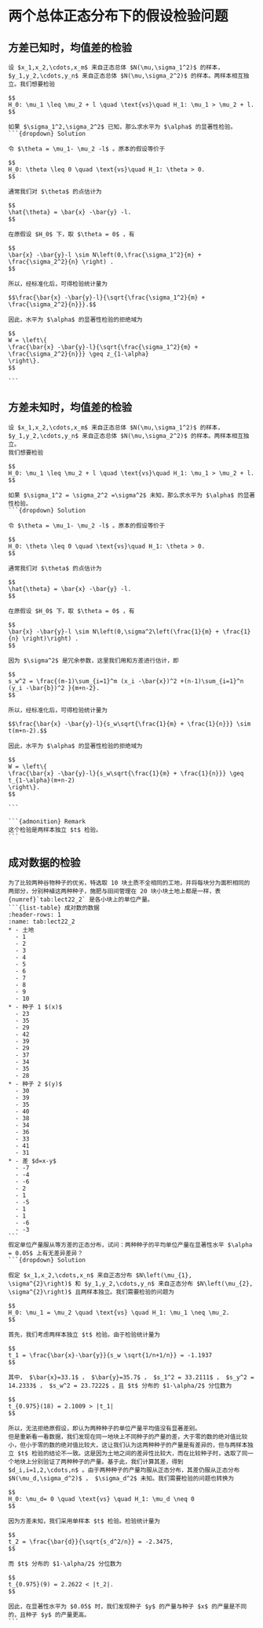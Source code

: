 # 两个总体正态分布下的假设检验问题
## 方差已知时，均值差的检验

`````{prf:example}
设 $x_1,x_2,\cdots,x_m$ 来自正态总体 $N(\mu,\sigma_1^2)$ 的样本， $y_1,y_2,\cdots,y_n$ 来自正态总体 $N(\mu,\sigma_2^2)$ 的样本。两样本相互独立。我们想要检验

$$
H_0: \mu_1 \leq \mu_2 + l \quad \text{vs}\quad H_1: \mu_1 > \mu_2 + l.
$$

如果 $\sigma_1^2,\sigma_2^2$ 已知，那么求水平为 $\alpha$ 的显著性检验。
```{dropdown} Solution

令 $\theta = \mu_1- \mu_2 -l$ 。原本的假设等价于

$$
H_0: \theta \leq 0 \quad \text{vs}\quad H_1: \theta > 0.
$$

通常我们对 $\theta$ 的点估计为

$$
\hat{\theta} = \bar{x} -\bar{y} -l.
$$

在原假设 $H_0$ 下，取 $\theta = 0$ ，有

$$
\bar{x} -\bar{y}-l \sim N\left(0,\frac{\sigma_1^2}{m} + \frac{\sigma_2^2}{n} \right) .
$$

所以，经标准化后，可得检验统计量为

$$\frac{\bar{x} -\bar{y}-l}{\sqrt{\frac{\sigma_1^2}{m} + \frac{\sigma_2^2}{n}}}.$$

因此，水平为 $\alpha$ 的显著性检验的拒绝域为

$$
W = \left\{
\frac{\bar{x} -\bar{y}-l}{\sqrt{\frac{\sigma_1^2}{m} + \frac{\sigma_2^2}{n}}} \geq z_{1-\alpha}
\right\}.
$$

```
`````
## 方差未知时，均值差的检验

`````{prf:example}
设 $x_1,x_2,\cdots,x_m$ 来自正态总体 $N(\mu,\sigma_1^2)$ 的样本， $y_1,y_2,\cdots,y_n$ 来自正态总体 $N(\mu,\sigma_2^2)$ 的样本。两样本相互独立。
我们想要检验

$$
H_0: \mu_1 \leq \mu_2 + l \quad \text{vs}\quad H_1: \mu_1 > \mu_2 + l.
$$

如果 $\sigma_1^2 = \sigma_2^2 =\sigma^2$ 未知，那么求水平为 $\alpha$ 的显著性检验。
```{dropdown} Solution

令 $\theta = \mu_1- \mu_2 -l$ 。原本的假设等价于

$$
H_0: \theta \leq 0 \quad \text{vs}\quad H_1: \theta > 0.
$$

通常我们对 $\theta$ 的点估计为

$$
\hat{\theta} = \bar{x} -\bar{y} -l.
$$

在原假设 $H_0$ 下，取 $\theta = 0$ ，有

$$
\bar{x} -\bar{y}-l \sim N\left(0,\sigma^2\left(\frac{1}{m} + \frac{1}{n} \right)\right) .
$$

因为 $\sigma^2$ 是冗余参数，这里我们用和方差进行估计，即

$$
s_w^2 = \frac{(m-1)\sum_{i=1}^m (x_i -\bar{x})^2 +(n-1)\sum_{i=1}^n (y_i -\bar{b})^2 }{m+n-2}.
$$

所以，经标准化后，可得检验统计量为

$$\frac{\bar{x} -\bar{y}-l}{s_w\sqrt{\frac{1}{m} + \frac{1}{n}}} \sim t(m+n-2).$$

因此，水平为 $\alpha$ 的显著性检验的拒绝域为

$$
W = \left\{
\frac{\bar{x} -\bar{y}-l}{s_w\sqrt{\frac{1}{m} + \frac{1}{n}}} \geq t_{1-\alpha}(m+n-2)
\right\}.
$$

```

```{admonition} Remark
这个检验是两样本独立 $t$ 检验。
```

`````


## 成对数据的检验

`````{prf:example}
为了比较两种谷物种子的优劣，特选取 10 块土质不全相同的工地，并将每块分为面积相同的两部分，分别种植这两种种子，施肥与田间管理在 20 块小块土地上都是一样，表 {numref}`tab:lect22_2` 是各小块上的单位产量。
```{list-table} 成对数的数据
:header-rows: 1
:name: tab:lect22_2
* - 土地
  - 1
  - 2
  - 3
  - 4
  - 5
  - 6
  - 7
  - 8
  - 9
  - 10
* - 种子 1 $(x)$ 
  - 23
  - 35
  - 29
  - 42
  - 39
  - 29
  - 37
  - 34
  - 35
  - 28
* - 种子 2 $(y)$ 
  - 30
  - 39
  - 35
  - 40
  - 38
  - 34
  - 36
  - 33
  - 41
  - 31
* - 差 $d=x-y$ 
  - -7
  - -4
  - -6
  - 2
  - 1
  - -5
  - 1
  - 1
  - -6
  - -3
```
假定单位产量服从等方差的正态分布，试问：两种种子的平均单位产量在显著性水平 $\alpha = 0.05$ 上有无差异差异？
```{dropdown} Solution

假定 $x_1,x_2,\cdots,x_n$ 来自正态分布 $N\left(\mu_{1}, \sigma^{2}\right)$ 和 $y_1,y_2,\cdots,y_n$ 来自正态分布 $N\left(\mu_{2}, \sigma^{2}\right)$ 且两样本独立。我们需要检验的问题为

$$
H_0: \mu_1 = \mu_2 \quad \text{vs} \quad H_1: \mu_1 \neq \mu_2.
$$

首先，我们考虑两样本独立 $t$ 检验。由于检验统计量为

$$
t_1 = \frac{\bar{x}-\bar{y}}{s_w \sqrt{1/n+1/n}} = -1.1937
$$

其中， $\bar{x}=33.1$ ， $\bar{y}=35.7$ ， $s_1^2 = 33.2111$ ， $s_y^2 = 14.2333$ ， $s_w^2 = 23.7222$ 。且 $t$ 分布的 $1-\alpha/2$ 分位数为

$$
t_{0.975}(18) = 2.1009 > |t_1|
$$

所以，无法拒绝原假设，即认为两种种子的单位产量平均值没有显著差别。
但是重新看一看数据，我们发现在同一地块上不同种子的产量的差，大于零的数的绝对值比较小，但小于零的数的绝对值比较大，这让我们认为这两种种子的产量是有差异的，但与两样本独立 $t$ 检验的结论不一致。这是因为土地之间的差异性比较大，而在比较种子时，选取了同一个地块上分别验证了两种种子的产量。基于此，我们计算其差，得到 $d_i,i=1,2,\cdots,n$ 。由于两种种子的产量均服从正态分布，其差仍服从正态分布 $N(\mu_d,\sigma_d^2)$ ， $\sigma_d^2$ 未知。我们需要检验的问题也转换为

$$
H_0: \mu_d= 0 \quad \text{vs} \quad H_1: \mu_d \neq 0
$$

因为方差未知，我们采用单样本 $t$ 检验。检验统计量为

$$
t_2 = \frac{\bar{d}}{\sqrt{s_d^2/n}} = -2.3475,
$$

而 $t$ 分布的 $1-\alpha/2$ 分位数为

$$
t_{0.975}(9) = 2.2622 < |t_2|.
$$

因此，在显著性水平为 $0.05$ 时，我们发现种子 $y$ 的产量与种子 $x$ 的产量是不同的，且种子 $y$ 的产量更高。
```
`````